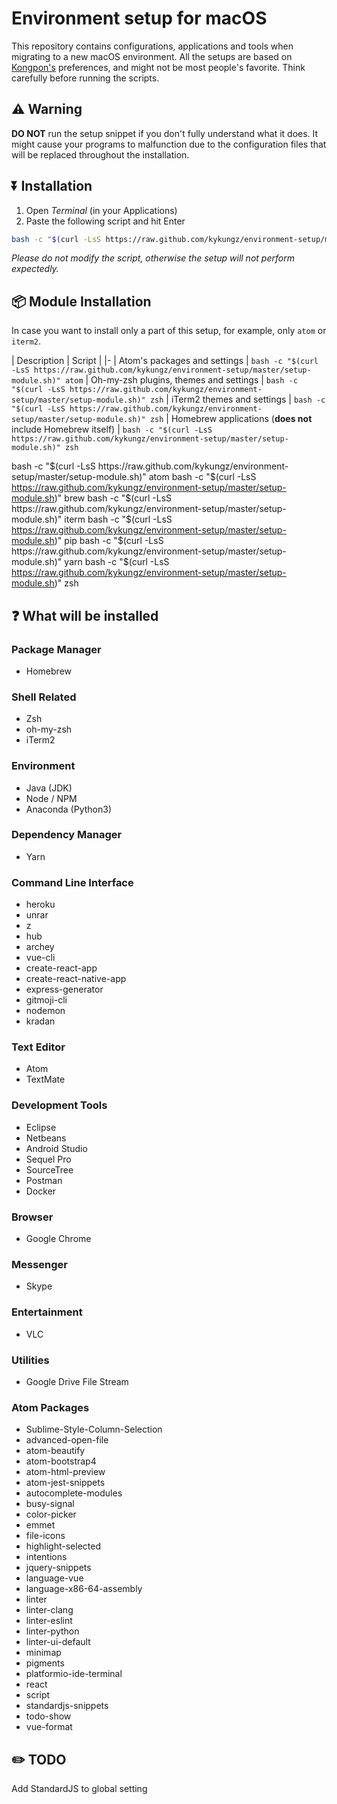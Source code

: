 # Environment setup for macOS
This repository contains configurations, applications and tools when migrating to a new macOS environment. All the setups are based on [Kongpon's](https://github.com/kykungz) preferences, and might not be most people's favorite. Think carefully before running the scripts.

## ⚠️ Warning
**DO NOT** run the setup snippet if you don't fully understand what it does. It might cause your programs to malfunction due to the configuration files that will be replaced throughout the installation.

## ⏬ Installation
1. Open *Terminal* (in your Applications)
2. Paste the following script and hit Enter
```bash
bash -c "$(curl -LsS https://raw.github.com/kykungz/environment-setup/master/setup-remote.sh)"
```
*Please do not modify the script, otherwise the setup will not perform expectedly.*

## 📦 Module Installation
In case you want to install only a part of this setup, for example, only `atom` or `iterm2`.

| Description | Script |
|-
| Atom's packages and settings | `bash -c "$(curl -LsS https://raw.github.com/kykungz/environment-setup/master/setup-module.sh)" atom`
| Oh-my-zsh plugins, themes and settings | `bash -c "$(curl -LsS https://raw.github.com/kykungz/environment-setup/master/setup-module.sh)" zsh`
| iTerm2 themes and settings | `bash -c "$(curl -LsS https://raw.github.com/kykungz/environment-setup/master/setup-module.sh)" zsh`
| Homebrew applications (**does not** include Homebrew itself) | `bash -c "$(curl -LsS https://raw.github.com/kykungz/environment-setup/master/setup-module.sh)" zsh`

bash -c "$(curl -LsS https://raw.github.com/kykungz/environment-setup/master/setup-module.sh)" atom
bash -c "$(curl -LsS https://raw.github.com/kykungz/environment-setup/master/setup-module.sh)" brew
bash -c "$(curl -LsS https://raw.github.com/kykungz/environment-setup/master/setup-module.sh)" iterm
bash -c "$(curl -LsS https://raw.github.com/kykungz/environment-setup/master/setup-module.sh)" pip
bash -c "$(curl -LsS https://raw.github.com/kykungz/environment-setup/master/setup-module.sh)" yarn
bash -c "$(curl -LsS https://raw.github.com/kykungz/environment-setup/master/setup-module.sh)" zsh

## ❓ What will be installed
### Package Manager
- Homebrew

### Shell Related
- Zsh
- oh-my-zsh
- iTerm2

### Environment
- Java (JDK)
- Node / NPM
- Anaconda (Python3)

### Dependency Manager
- Yarn

### Command Line Interface
- heroku
- unrar
- z
- hub
- archey
- vue-cli
- create-react-app
- create-react-native-app
- express-generator
- gitmoji-cli
- nodemon
- kradan

### Text Editor
- Atom
- TextMate

### Development Tools
- Eclipse
- Netbeans
- Android Studio
- Sequel Pro
- SourceTree
- Postman
- Docker

### Browser
- Google Chrome

### Messenger
- Skype

### Entertainment
- VLC

### Utilities
- Google Drive File Stream

### Atom Packages
- Sublime-Style-Column-Selection
- advanced-open-file
- atom-beautify
- atom-bootstrap4
- atom-html-preview
- atom-jest-snippets
- autocomplete-modules
- busy-signal
- color-picker
- emmet
- file-icons
- highlight-selected
- intentions
- jquery-snippets
- language-vue
- language-x86-64-assembly
- linter
- linter-clang
- linter-eslint
- linter-python
- linter-ui-default
- minimap
- pigments
- platformio-ide-terminal
- react
- script
- standardjs-snippets
- todo-show
- vue-format

## ✏️ TODO
Add StandardJS to global setting
